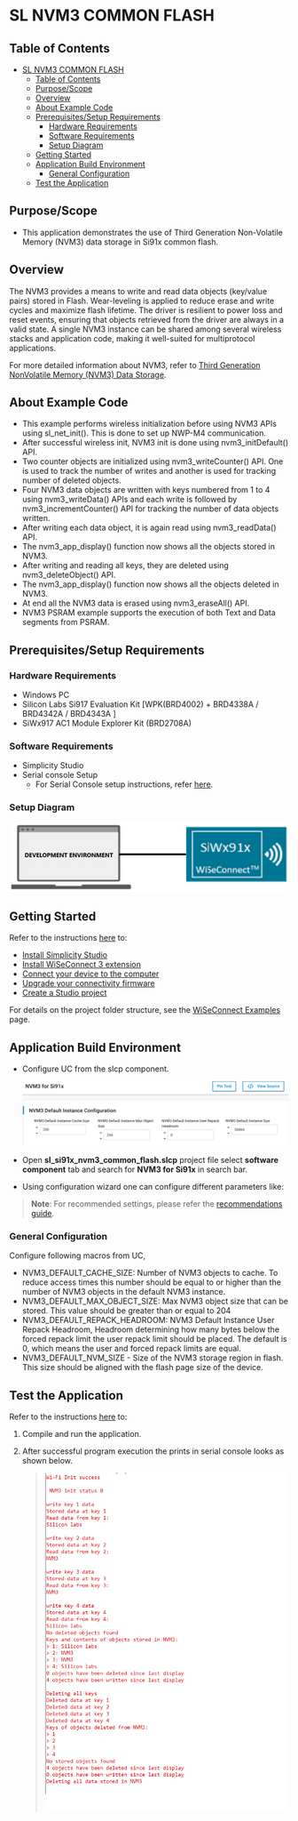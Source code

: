 # SL NVM3 COMMON FLASH

## Table of Contents

- [SL NVM3 COMMON FLASH](#sl-nvm3-common-flash)
  - [Table of Contents](#table-of-contents)
  - [Purpose/Scope](#purposescope)
  - [Overview](#overview)
  - [About Example Code](#about-example-code)
  - [Prerequisites/Setup Requirements](#prerequisitessetup-requirements)
    - [Hardware Requirements](#hardware-requirements)
    - [Software Requirements](#software-requirements)
    - [Setup Diagram](#setup-diagram)
  - [Getting Started](#getting-started)
  - [Application Build Environment](#application-build-environment)
    - [General Configuration](#general-configuration)
  - [Test the Application](#test-the-application)

## Purpose/Scope

- This application demonstrates the use of Third Generation Non-Volatile Memory (NVM3) data storage in Si91x common flash.

## Overview

The NVM3 provides a means to write and read data objects (key/value pairs) stored in Flash. Wear-leveling is applied to reduce erase and write cycles and maximize flash lifetime. The driver is resilient to power loss and reset events, ensuring that objects retrieved from the driver are always in a valid state. A single NVM3 instance can be shared among several wireless stacks and application code, making it well-suited for multiprotocol applications.

For more detailed information about NVM3, refer to [Third Generation NonVolatile Memory (NVM3) Data Storage](https://www.silabs.com/documents/public/application-notes/an1135-using-third-generation-nonvolatile-memory.pdf).

## About Example Code

- This example performs wireless initialization before using NVM3 APIs using sl_net_init(). This is done to set up NWP-M4 communication.
- After successful wireless init, NVM3 init is done using nvm3_initDefault() API.
- Two counter objects are initialized using nvm3_writeCounter() API. One is used to track the number of writes and another is used for
  tracking number of deleted objects.
- Four NVM3 data objects are written with keys numbered from 1 to 4 using nvm3_writeData() APIs and each write is followed by nvm3_incrementCounter()
  API for tracking the number of data objects written.
- After writing each data object, it is again read using nvm3_readData() API.
- The nvm3_app_display() function now shows all the objects stored in NVM3.
- After writing and reading all keys, they are deleted using nvm3_deleteObject() API.
- The nvm3_app_display() function now shows all the objects deleted in NVM3.
- At end all the NVM3 data is erased using nvm3_eraseAll() API.
- NVM3 PSRAM example supports the execution of both Text and Data segments from PSRAM.

## Prerequisites/Setup Requirements

### Hardware Requirements

- Windows PC
- Silicon Labs Si917 Evaluation Kit [WPK(BRD4002) + BRD4338A / BRD4342A / BRD4343A ]
- SiWx917 AC1 Module Explorer Kit (BRD2708A)

### Software Requirements

- Simplicity Studio
- Serial console Setup
  - For Serial Console setup instructions, refer [here](https://docs.silabs.com/wiseconnect/latest/wiseconnect-developers-guide-developing-for-silabs-hosts/#console-input-and-output).

### Setup Diagram

![Figure: Introduction](resources/readme/setupdiagram.png)

## Getting Started

Refer to the instructions [here](https://docs.silabs.com/wiseconnect/latest/wiseconnect-getting-started/) to:

- [Install Simplicity Studio](https://docs.silabs.com/wiseconnect/latest/wiseconnect-developers-guide-developing-for-silabs-hosts/#install-simplicity-studio)
- [Install WiSeConnect 3 extension](https://docs.silabs.com/wiseconnect/latest/wiseconnect-developers-guide-developing-for-silabs-hosts/#install-the-wi-se-connect-3-extension)
- [Connect your device to the computer](https://docs.silabs.com/wiseconnect/latest/wiseconnect-developers-guide-developing-for-silabs-hosts/#connect-si-wx91x-to-computer)
- [Upgrade your connectivity firmware ](https://docs.silabs.com/wiseconnect/latest/wiseconnect-developers-guide-developing-for-silabs-hosts/#update-si-wx91x-connectivity-firmware)
- [Create a Studio project ](https://docs.silabs.com/wiseconnect/latest/wiseconnect-developers-guide-developing-for-silabs-hosts/#create-a-project)

For details on the project folder structure, see the [WiSeConnect Examples](https://docs.silabs.com/wiseconnect/latest/wiseconnect-examples/#example-folder-structure) page.

## Application Build Environment

- Configure UC from the slcp component.

   ![Figure: Introduction](resources/uc_screen/si91x_nvm3_uc_screen.png)
- Open **sl_si91x_nvm3_common_flash.slcp** project file select **software component** tab and search for **NVM3 for Si91x** in search bar.
- Using configuration wizard one can configure different parameters like:

> **Note**: For recommended settings, please refer the [recommendations guide](https://docs.silabs.com/wiseconnect/latest/wiseconnect-developers-guide-prog-recommended-settings/).

### General Configuration

  Configure following macros from UC,
- NVM3_DEFAULT_CACHE_SIZE: Number of NVM3 objects to cache. To reduce access times this number should be equal to or higher than the number 
  of NVM3 objects in the default NVM3 instance.
- NVM3_DEFAULT_MAX_OBJECT_SIZE: Max NVM3 object size that can be stored. This value should be greater than or equal to 204
- NVM3_DEFAULT_REPACK_HEADROOM: NVM3 Default Instance User Repack Headroom, Headroom determining how many bytes below the forced repack limit 
  the user repack limit should be placed. The default is 0, which means the user and forced repack limits are equal.
- NVM3_DEFAULT_NVM_SIZE - Size of the NVM3 storage region in flash. This size should be aligned with the flash page size of the device.

## Test the Application

Refer to the instructions [here](https://docs.silabs.com/wiseconnect/latest/wiseconnect-getting-started/) to:

1. Compile and run the application.
2. After successful program execution the prints in serial console looks as shown below.

   >![output](resources/readme/output.png)
